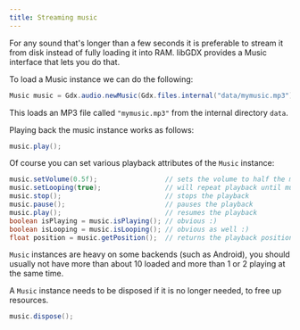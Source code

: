 ```yaml
---
title: Streaming music
---
```

For any sound that's longer than a few seconds it is preferable to stream it from disk instead of fully loading it into RAM. libGDX provides a Music interface that lets you do that.

To load a Music instance we can do the following:

```java
Music music = Gdx.audio.newMusic(Gdx.files.internal("data/mymusic.mp3"));
```

This loads an MP3 file called `"mymusic.mp3"` from the internal directory `data`.

Playing back the music instance works as follows:

```java
music.play();
```

Of course you can set various playback attributes of the `Music` instance:

```java
music.setVolume(0.5f);                 // sets the volume to half the maximum volume
music.setLooping(true);                // will repeat playback until music.stop() is called
music.stop();                          // stops the playback
music.pause();                         // pauses the playback
music.play();                          // resumes the playback
boolean isPlaying = music.isPlaying(); // obvious :)
boolean isLooping = music.isLooping(); // obvious as well :)
float position = music.getPosition();  // returns the playback position in seconds
```

`Music` instances are heavy on some backends (such as Android), you should usually not have more than about 10 loaded and more than 1 or 2 playing at the same time.

A `Music` instance needs to be disposed if it is no longer needed, to free up resources.

```java
music.dispose();
```
